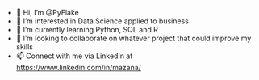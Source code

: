 - 👋 Hi, I’m @PyFlake
- 👀 I’m interested in Data Science applied to business
- 🌱 I’m currently learning Python, SQL and R
- 💞️ I’m looking to collaborate on whatever project that could improve my skills
- 📫 Connect with me vía LinkedIn at https://www.linkedin.com/in/mazana/
